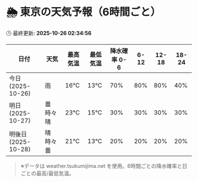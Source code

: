 # 🌦️ 東京の天気予報（6時間ごと）

🕒 最終更新: **2025-10-26 02:34:56**

| 日付 | 天気 | 最高気温 | 最低気温 | 降水確率 0-6 | 6-12 | 12-18 | 18-24 |
|------|------|----------|----------|------------|------|------|------|
| 今日 (2025-10-26) | 雨 | 16℃ | 13℃ | 70% | 80% | 80% | 40% |
| 明日 (2025-10-27) | 曇時々晴 | 23℃ | 15℃ | 30% | 30% | 30% | 30% |
| 明後日 (2025-10-28) | 晴時々曇 | 21℃ | 13℃ | 20% | 20% | 20% | 20% |

> ※データは weather.tsukumijima.net を使用。6時間ごとの降水確率と日ごとの最高/最低気温。